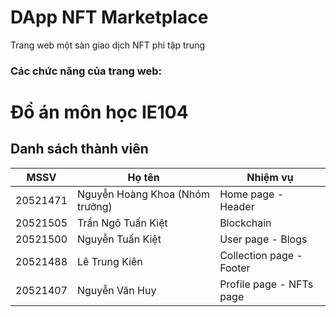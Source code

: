 # DApp NFT Marketplace
Trang web một sàn giao dịch NFT phi tập trung
### Các chức năng của trang web:

# Đồ án môn học IE104
## Danh sách thành viên
| MSSV | Họ tên |Nhiệm vụ|
| --- | ----------- |--------------------|
| 20521471 | Nguyễn Hoàng Khoa (Nhóm trưởng) |Home page - Header|
| 20521505 | Trần Ngô Tuấn Kiệt |Blockchain|
| 20521500 | Nguyễn Tuấn Kiệt |User page - Blogs|
| 20521488| Lê Trung Kiên |Collection page - Footer|
| 20521407 | Nguyễn Văn Huy |Profile page - NFTs page|
